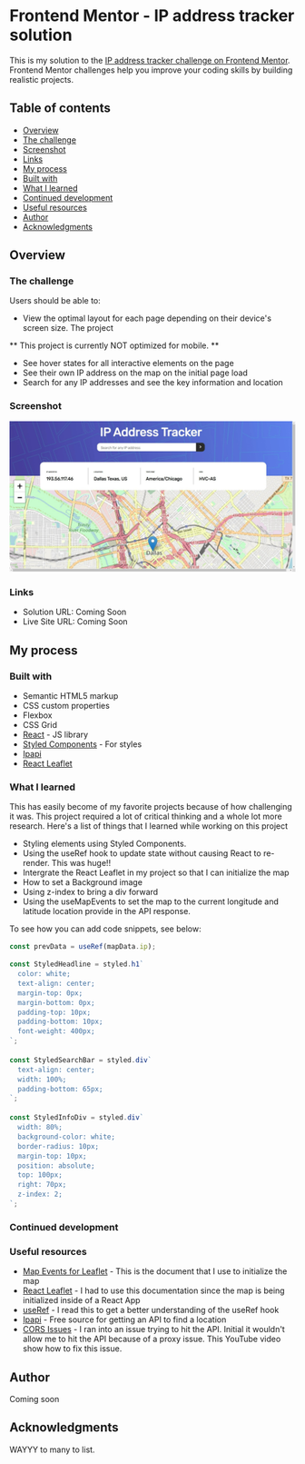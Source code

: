 # Frontend Mentor - IP address tracker solution

This is my solution to the [IP address tracker challenge on Frontend Mentor](https://www.frontendmentor.io/challenges/ip-address-tracker-I8-0yYAH0). Frontend Mentor challenges help you improve your coding skills by building realistic projects.

## Table of contents

- [Overview](#overview)
- [The challenge](#the-challenge)
- [Screenshot](#screenshot)
- [Links](#links)
- [My process](#my-process)
- [Built with](#built-with)
- [What I learned](#what-i-learned)
- [Continued development](#continued-development)
- [Useful resources](#useful-resources)
- [Author](#author)
- [Acknowledgments](#acknowledgments)

## Overview

### The challenge

Users should be able to:

- View the optimal layout for each page depending on their device's screen size. The project

** This project is currently NOT optimized for mobile. **

- See hover states for all interactive elements on the page
- See their own IP address on the map on the initial page load
- Search for any IP addresses and see the key information and location

### Screenshot

![IPTracker](src\IPTrackerDesktop.jpg)

### Links

- Solution URL: Coming Soon
- Live Site URL: Coming Soon

## My process

### Built with

- Semantic HTML5 markup
- CSS custom properties
- Flexbox
- CSS Grid
- [React](https://reactjs.org/) - JS library
- [Styled Components](https://styled-components.com/) - For styles
- [Ipapi](https://ipapi.co/)
- [React Leaflet](https://react-leaflet.js.org/)

### What I learned

This has easily become of my favorite projects because of how challenging it was. This project required a lot of
critical thinking and a whole lot more research. Here's a list of things that I learned while working on this project

- Styling elements using Styled Components.
- Using the useRef hook to update state without causing React to re-render. This was huge!!
- Intergrate the React Leaflet in my project so that I can initialize the map
- How to set a Background image
- Using z-index to bring a div forward
- Using the useMapEvents to set the map to the current longitude and latitude location provide in the API response.

To see how you can add code snippets, see below:

```js
const prevData = useRef(mapData.ip);
```

```js
const StyledHeadline = styled.h1`
  color: white;
  text-align: center;
  margin-top: 0px;
  margin-bottom: 0px;
  padding-top: 10px;
  padding-bottom: 10px;
  font-weight: 400px;
`;

const StyledSearchBar = styled.div`
  text-align: center;
  width: 100%;
  padding-bottom: 65px;
`;

const StyledInfoDiv = styled.div`
  width: 80%;
  background-color: white;
  border-radius: 10px;
  margin-top: 10px;
  position: absolute;
  top: 100px;
  right: 70px;
  z-index: 2;
`;
```

### Continued development

### Useful resources

- [Map Events for Leaflet](https://leafletjs.com/examples/quick-start/) - This is the document that I use to initialize the map
- [React Leaflet](https://react-leaflet.js.org/) - I had to use this documentation since the map is being initialized
  inside of a React App
- [useRef](https://www.w3schools.com/react/react_useref.asp) - I read this to get a better understanding of the useRef hook
- [Ipapi](https://ipapi.co/) - Free source for getting an API to find a location
- [CORS Issues](https://www.youtube.com/watch?v=hxyp_LkKDdk&t=1296s) - I ran into an issue trying to hit the API. Initial it wouldn't allow me to hit the API because of a proxy issue. This YouTube video show how to fix this issue.

## Author

Coming soon

## Acknowledgments

WAYYY to many to list.
